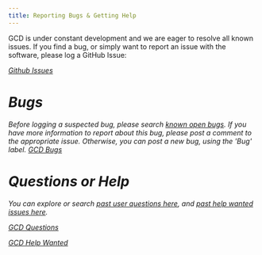 ```yaml
---
title: Reporting Bugs & Getting Help
---
```


GCD is under constant development and we are eager to resolve all known issues. If you find a bug, or simply want to report an issue with the software, please log a GitHub Issue:

<a class="button large expanded" href="https://github.com/Riverscapes/gcd/issues"><i class="fa fa-github"/> Github Issues</a>

# Bugs

Before logging a suspected bug, please search [known open bugs](https://github.com/Riverscapes/gcd/labels/bug). If you have more information to report about this bug, please post a comment to the appropriate issue. Otherwise, you can post a new bug, using the 'Bug' label.
<a class="button large expanded" href="https://github.com/Riverscapes/gcd/labels/bug"><i class="fa fa-github"/> GCD Bugs</a>


# Questions or Help
You can explore or search [past user questions here](https://github.com/Riverscapes/gcd/labels/question), and [past help wanted issues here](https://github.com/Riverscapes/gcd/labels/help%20wanted).

<a class="button large expanded" href="https://github.com/Riverscapes/gcd/labels/question"><i class="fa fa-github"/> GCD Questions</a>

<a class="button large expanded" href="https://github.com/Riverscapes/gcd/labels/help%20wanted"><i class="fa fa-github"/> GCD Help Wanted</a>
